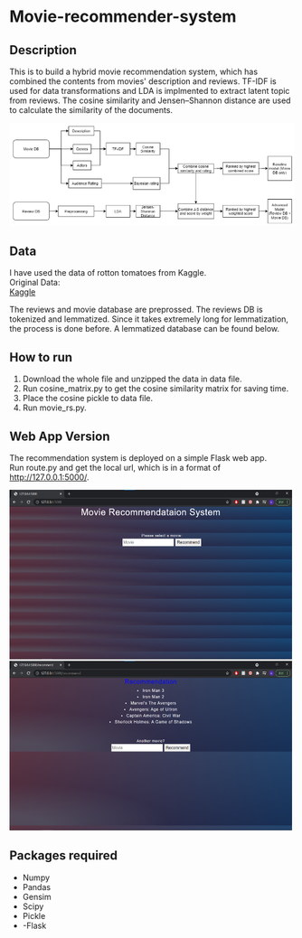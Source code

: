 # Movie-recommender-system


## Description
This is to build a hybrid movie recommendation system, which has combined the contents from movies' description and reviews. TF-IDF is used for data transformations and LDA is implmented to extract latent topic from reviews. The cosine similarity and Jensen–Shannon distance are used to calculate the similarity of the documents.

![Flowchart](/images/flowchart.png)

## Data
I have used the data of rotton tomatoes from Kaggle.  
Original Data:  
[Kaggle](https://www.kaggle.com/stefanoleone992/rotten-tomatoes-movies-and-critic-reviews-dataset)

The reviews and movie database are preprossed. The reviews DB is tokenized and lemmatized. Since it takes extremely long for lemmatization, the process is done before. A lemmatized database can be found below.

## How to run
1. Download the whole file and unzipped the data in data file.
2. Run cosine_matrix.py to get the cosine similarity matrix for saving time.
3. Place the cosine pickle to data file.
4. Run movie_rs.py.

## Web App Version
The recommendation system is deployed on a simple Flask web app.  
Run route.py and get the local url, which is in a format of http://127.0.0.1:5000/.  

<img src="/images/web_app_home.png" width="500" height="300">

<img src="/images/web_app_recommend.png" width="500" height="300">

## Packages required
- Numpy
- Pandas
- Gensim
- Scipy
- Pickle
- -Flask
